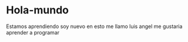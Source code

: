 # Hola-mundo
Estamos aprendiendo
soy nuevo en esto
me llamo luis angel
me gustaria aprender a programar
